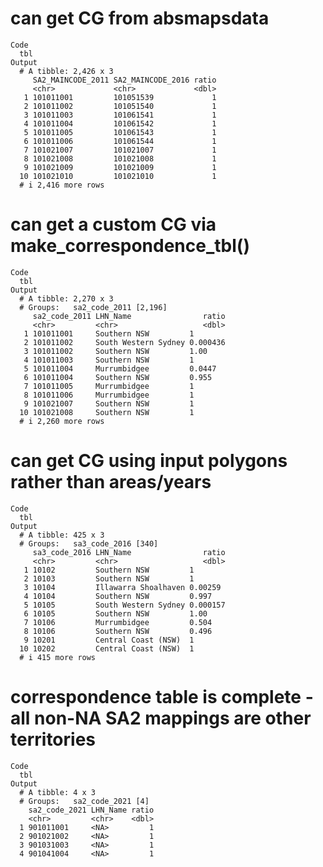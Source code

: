 # can get CG from absmapsdata

    Code
      tbl
    Output
      # A tibble: 2,426 x 3
         SA2_MAINCODE_2011 SA2_MAINCODE_2016 ratio
         <chr>             <chr>             <dbl>
       1 101011001         101051539             1
       2 101011002         101051540             1
       3 101011003         101061541             1
       4 101011004         101061542             1
       5 101011005         101061543             1
       6 101011006         101061544             1
       7 101021007         101021007             1
       8 101021008         101021008             1
       9 101021009         101021009             1
      10 101021010         101021010             1
      # i 2,416 more rows

# can get a custom CG via make_correspondence_tbl()

    Code
      tbl
    Output
      # A tibble: 2,270 x 3
      # Groups:   sa2_code_2011 [2,196]
         sa2_code_2011 LHN_Name                ratio
         <chr>         <chr>                   <dbl>
       1 101011001     Southern NSW         1       
       2 101011002     South Western Sydney 0.000436
       3 101011002     Southern NSW         1.00    
       4 101011003     Southern NSW         1       
       5 101011004     Murrumbidgee         0.0447  
       6 101011004     Southern NSW         0.955   
       7 101011005     Murrumbidgee         1       
       8 101011006     Murrumbidgee         1       
       9 101021007     Southern NSW         1       
      10 101021008     Southern NSW         1       
      # i 2,260 more rows

# can get CG using input polygons rather than areas/years

    Code
      tbl
    Output
      # A tibble: 425 x 3
      # Groups:   sa3_code_2016 [340]
         sa3_code_2016 LHN_Name                ratio
         <chr>         <chr>                   <dbl>
       1 10102         Southern NSW         1       
       2 10103         Southern NSW         1       
       3 10104         Illawarra Shoalhaven 0.00259 
       4 10104         Southern NSW         0.997   
       5 10105         South Western Sydney 0.000157
       6 10105         Southern NSW         1.00    
       7 10106         Murrumbidgee         0.504   
       8 10106         Southern NSW         0.496   
       9 10201         Central Coast (NSW)  1       
      10 10202         Central Coast (NSW)  1       
      # i 415 more rows

# correspondence table is complete - all non-NA SA2 mappings are other territories

    Code
      tbl
    Output
      # A tibble: 4 x 3
      # Groups:   sa2_code_2021 [4]
        sa2_code_2021 LHN_Name ratio
        <chr>         <chr>    <dbl>
      1 901011001     <NA>         1
      2 901021002     <NA>         1
      3 901031003     <NA>         1
      4 901041004     <NA>         1

